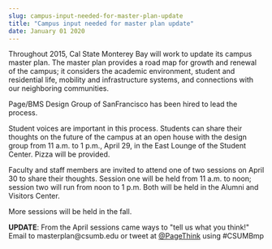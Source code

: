 ```yaml
---
slug: campus-input-needed-for-master-plan-update
title: "Campus input needed for master plan update"
date: January 01 2020
---
```


 
<p>
  Throughout 2015, Cal State Monterey Bay will work to update its campus master
  plan. The master plan provides a road map for growth and renewal of the
  campus; it considers the academic environment, student and residential life,
  mobility and infrastructure systems, and connections with our neighboring
  communities.
</p>
<p>Page/BMS Design Group of SanFrancisco has been hired to lead the process.</p>
<p>
  Student voices are important in this process. Students can share their
  thoughts on the future of the campus at an open house with the design group
  from 11 a.m. to 1 p.m., April 29, in the East Lounge of the Student Center.
  Pizza will be provided.
</p>
<p>
  Faculty and staff members are invited to attend one of two sessions on April
  30 to share their thoughts. Session one will be held from 11 a.m. to noon;
  session two will run from noon to 1 p.m. Both will be held in the Alumni and
  Visitors Center.
</p>
<p>More sessions will be held in the fall.</p>
<p>
  <strong>UPDATE</strong>: From the April sessions came ways to "tell us what
  you think!" Email to masterplan@csumb.edu or tweet at
  <a href="https://twitter.com/PageThink">@PageThink</a> using #CSUMBmp
</p>
 
